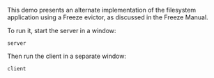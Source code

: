This demo presents an alternate implementation of the filesystem
application using a Freeze evictor, as discussed in the Freeze
Manual.

To run it, start the server in a window:
```
server
```

Then run the client in a separate window:
```
client
```
